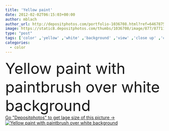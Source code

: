 ```yaml
---
title: 'Yellow paint'
date: 2012-02-02T06:15:03+00:00
author: mblach
author_url: http://depositphotos.com/portfolio-1036708.html?ref=64678756
image: https://static8.depositphotos.com/thumbs/1036708/image/877/8771187/api_thumb_450.jpg?forcejpeg=true
type: "post"
tags: ['color' ,'yellow' ,'white' ,'background' ,'view' ,'close up' ,'copy' ,'space' ,'isolated' ,'bright' ,'metal' ,'art' ,'Decor' ,'beauty' ,'liquid' ,'container' ,'paint' ,'open' ,'over' ,'concept' ,'idea' ,'painted' ,'with' ,'flat' ,'work' ,'tool' ,'brush' ,'top' ,'improvement' ,'can' ,'Latex' ,'paintbrush' ,'paints' ,'Brushing' ,'brushes' ,'gallon' ,'pincel' ,'peinture' ,'Pintura' ,'pinceau' ,'white background' ,'paint can' ,'top view' ,'text space' ,'Paint Brush' ,'yellow paint' ,'brocha' ,'tinta' ,'yellow paint can' ]
categories: 
  - color
---
```

<div aling="center">
            <font size="60"> Yellow paint with paintbrush over white background</font>   
</div>
<div>
    <a href='https://depositphotos.com/8771187/stock-photo-yellow-paint.html?ref=64678756' target=_blank > Go "Depositphotos" to get lage size of this picture ->
        <img href='https://depositphotos.com/8771187/stock-photo-yellow-paint.html?ref=64678756' src='https://static8.depositphotos.com/1036708/877/i/950/depositphotos_8771187-stock-photo-yellow-paint.jpg?forcejpeg=true' alt='Yellow paint with paintbrush over white background' >
    </a>
</div>
